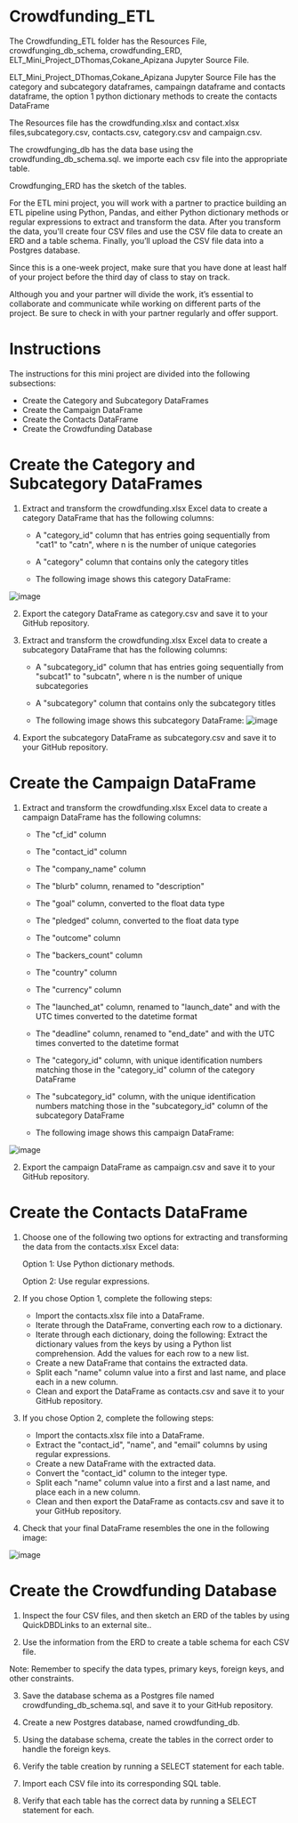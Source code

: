 # Crowdfunding_ETL

The Crowdfunding_ETL folder has the Resources File, crowdfunging_db_schema, crowdfunding_ERD,
ELT_Mini_Project_DThomas,Cokane_Apizana Jupyter Source File.

ELT_Mini_Project_DThomas,Cokane_Apizana Jupyter Source File has the category and subcategory dataframes, campaingn dataframe and contacts dataframe, the option 1 python dictionary methods to create the contacts DataFrame

The Resources file has the crowdfunding.xlsx and contact.xlsx files,subcategory.csv, contacts.csv, category.csv and campaign.csv.

The crowdfunging_db has the data base using the crowdfunding_db_schema.sql. we importe each csv file into the appropriate table.

Crowdfunging_ERD has the sketch of the tables.

For the ETL mini project, you will work with a partner to practice building an ETL pipeline using Python, Pandas, and either Python dictionary methods or regular expressions to extract and transform the data. After you transform the data, you'll create four CSV files and use the CSV file data to create an ERD and a table schema. Finally, you’ll upload the CSV file data into a Postgres database.

Since this is a one-week project, make sure that you have done at least half of your project before the third day of class to stay on track.

Although you and your partner will divide the work, it’s essential to collaborate and communicate while working on different parts of the project. Be sure to check in with your partner regularly and offer support.


# Instructions
The instructions for this mini project are divided into the following subsections:

   * Create the Category and Subcategory DataFrames
   * Create the Campaign DataFrame
   * Create the Contacts DataFrame
   * Create the Crowdfunding Database

# Create the Category and Subcategory DataFrames
1.  Extract and transform the crowdfunding.xlsx Excel data to create a category DataFrame that has the following columns:

    * A "category_id" column that has entries going sequentially from "cat1" to "catn", where n is the number of unique categories

    * A "category" column that contains only the category titles

    * The following image shows this category DataFrame:
  
  ![image](https://github.com/apizana/Crowdfunding_ETL/assets/152649998/04b53a5c-719c-4a67-aeb9-2dbb0bdbbd62)

2.  Export the category DataFrame as category.csv and save it to your GitHub repository.

3.  Extract and transform the crowdfunding.xlsx Excel data to create a subcategory DataFrame that has the following columns:

    * A "subcategory_id" column that has entries going sequentially from "subcat1" to "subcatn", where n is the number of unique subcategories

    * A "subcategory" column that contains only the subcategory titles

    * The following image shows this subcategory DataFrame:
![image](https://github.com/apizana/Crowdfunding_ETL/assets/152649998/8d8e37d3-b468-469b-8ebd-e3164c16932a)

4.  Export the subcategory DataFrame as subcategory.csv and save it to your GitHub repository.

# Create the Campaign DataFrame
1.  Extract and transform the crowdfunding.xlsx Excel data to create a campaign DataFrame has the following columns:

    * The "cf_id" column

    * The "contact_id" column

    * The "company_name" column

    * The "blurb" column, renamed to "description"

    * The "goal" column, converted to the float data type

    * The "pledged" column, converted to the float data type

    * The "outcome" column

    * The "backers_count" column

    * The "country" column

    * The "currency" column

    * The "launched_at" column, renamed to "launch_date" and with the UTC times converted to the datetime format

    * The "deadline" column, renamed to "end_date" and with the UTC times converted to the datetime format

    * The "category_id" column, with unique identification numbers matching those in the "category_id" column of the category DataFrame

    * The "subcategory_id" column, with the unique identification numbers matching those in the "subcategory_id" column of the subcategory DataFrame

    * The following image shows this campaign DataFrame:

   ![image](https://github.com/apizana/Crowdfunding_ETL/assets/152649998/c28f5637-a0aa-4644-a551-e23827827a45)

2.  Export the campaign DataFrame as campaign.csv and save it to your GitHub repository.

# Create the Contacts DataFrame
1.  Choose one of the following two options for extracting and transforming the data from the contacts.xlsx Excel data:

    Option 1: Use Python dictionary methods.

    Option 2: Use regular expressions.

2.  If you chose Option 1, complete the following steps:

    * Import the contacts.xlsx file into a DataFrame.
    * Iterate through the DataFrame, converting each row to a dictionary.
    * Iterate through each dictionary, doing the following:
      Extract the dictionary values from the keys by using a Python list comprehension.
      Add the values for each row to a new list.
    * Create a new DataFrame that contains the extracted data.
    * Split each "name" column value into a first and last name, and place each in a new column.
    * Clean and export the DataFrame as contacts.csv and save it to your GitHub repository.
  
3.  If you chose Option 2, complete the following steps:

    * Import the contacts.xlsx file into a DataFrame.
    * Extract the "contact_id", "name", and "email" columns by using regular expressions.
    * Create a new DataFrame with the extracted data.
    * Convert the "contact_id" column to the integer type.
    * Split each "name" column value into a first and a last name, and place each in a new column.
    * Clean and then export the DataFrame as contacts.csv and save it to your GitHub repository.
4.  Check that your final DataFrame resembles the one in the following image:

![image](https://github.com/apizana/Crowdfunding_ETL/assets/152649998/49c6549f-ba2c-44f9-b034-b25128405202)

# Create the Crowdfunding Database
1.  Inspect the four CSV files, and then sketch an ERD of the tables by using QuickDBDLinks to an external site..

2.  Use the information from the ERD to create a table schema for each CSV file.

   Note: Remember to specify the data types, primary keys, foreign keys, and other constraints.

3.  Save the database schema as a Postgres file named crowdfunding_db_schema.sql, and save it to your GitHub repository.

4.  Create a new Postgres database, named crowdfunding_db.

5. Using the database schema, create the tables in the correct order to handle the foreign keys.

6. Verify the table creation by running a SELECT statement for each table.

7. Import each CSV file into its corresponding SQL table.

8. Verify that each table has the correct data by running a SELECT statement for each.
   

